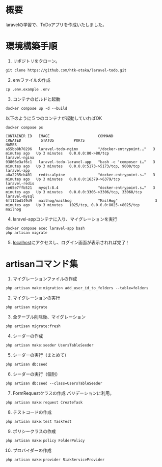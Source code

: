 # 概要
laravelの学習で、ToDoアプリを作成いたしました。

# 環境構築手順
1. リポジトリをクローン。
```
git clone https://github.com/htk-otaka/laravel-todo.git
```
2. envファイルの作成
```
cp .env.example .env
```
3. コンテナのビルドと起動
```
docker compose up -d --build
```
以下のように５つのコンテナが起動していればOK
```
docker compose ps

CONTAINER ID   IMAGE                      COMMAND                   CREATED         STATUS         PORTS                               NAMES
a55bb8b70296   laravel-todo-nginx         "/docker-entrypoint.…"   3 minutes ago   Up 3 minutes   0.0.0.0:80->80/tcp                  laravel-nginx
03866e3af6c1   laravel-todo-laravel-app   "bash -c 'composer i…"   3 minutes ago   Up 3 minutes   0.0.0.0:5173->5173/tcp, 9000/tcp    laravel-app
a0a2235cb401   redis:alpine               "docker-entrypoint.s…"   3 minutes ago   Up 3 minutes   0.0.0.0:16379->6379/tcp             laravel-redis
ce65e7ffb521   mysql:8.4                  "docker-entrypoint.s…"   3 minutes ago   Up 3 minutes   0.0.0.0:3306->3306/tcp, 33060/tcp   laravel-mysql
6f112bd149d9   mailhog/mailhog            "MailHog"                 3 minutes ago   Up 3 minutes   1025/tcp, 0.0.0.0:8025->8025/tcp    mailhog
```
4. laravel-appコンテナに入り、マイグレーションを実行
```
docker compose exec laravel-app bash
php artisan migrate
```
5. [localhost](http://localhost)にアクセスし、ログイン画面が表示されれば完了！

# artisanコマンド集
1. マイグレーションファイルの作成
```
php artisan make:migration add_user_id_to_folders --table=folders
```

2. マイグレーションの実行
```
php artisan migrate
```

3. 全テーブル削除後、マイグレーション
```
php artisan migrate:fresh
```

4. シーダーの作成
```
php artisan make:seeder UsersTableSeeder
```

5. シーダーの実行（まとめて）
```
php artisan db:seed
```

6. シーダーの実行（個別）
```
php artisan db:seed --class=UsersTableSeeder
```

7. FormRequestクラスの作成
バリデーションに利用。
```
php artisan make:request CreateTask
```

8. テストコードの作成
```
php artisan make:test TaskTest
```

9. ポリシークラスの作成
```
php artisan make:policy FolderPolicy
```

10. プロバイダーの作成
```
php artisan make:provider RiakServiceProvider
```
